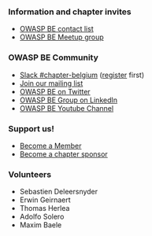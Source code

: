 ### Information and chapter invites
* [OWASP BE contact list](http://eepurl.com/iFZtb)
* [OWASP BE Meetup group](https://www.meetup.com/belgium-owasp-meetup-group/)


### OWASP BE Community
* [Slack #chapter-belgium](https://owasp.slack.com/messages/chapter-belgium/) ([register](https://owasp.org/slack/invite) first)
* [Join our mailing list](https://groups.google.com/a/owasp.org/forum/#!forum/belgium-chapter)
* [OWASP BE on Twitter](https://twitter.com/owasp_be)
* [OWASP BE Group on LinkedIn](https://www.linkedin.com/groups/37865/)
* [OWASP BE Youtube Channel](https://www.youtube.com/channel/UCse6RTiGd7oxJW4i_-TkZgA)

### Support us!
* [Become a Member](https://www.owasp.org/index.php/Membership)
* [Become a chapter sponsor](https://www.owasp.org/index.php/Local_Chapter_Supporter)

### Volunteers
* Sebastien Deleersnyder
* Erwin Geirnaert
* Thomas Herlea
* Adolfo Solero
* Maxim Baele

